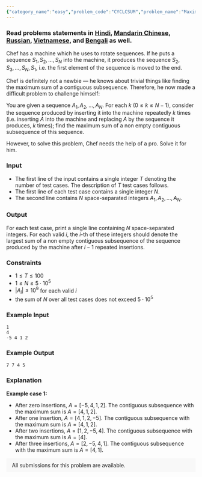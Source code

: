 ```yaml
---
{"category_name":"easy","problem_code":"CYCLCSUM","problem_name":"Maximum Subsequence Sum","problemComponents":{"constraints":"","constraintsState":false,"subtasks":"","subtasksState":false,"inputFormat":"","inputFormatState":false,"outputFormat":"","outputFormatState":false,"sampleTestCases":{"0":{"id":1,"input":"1\r\n4\r\n-5 4 1 2","output":"7 7 4 5","explanation":"**Example case 1:**\r\n- After zero insertions, $A = [-5, 4, 1, 2]$. The contiguous subsequence with the maximum sum is $A = [4, 1, 2]$.\r\n- After one insertion, $A = [4, 1, 2, -5]$. The contiguous subsequence with the maximum sum is $A = [4, 1, 2]$.\r\n- After two insertions, $A = [1, 2, -5, 4]$. The contiguous subsequence with the maximum sum is $A = [4]$.\r\n- After three insertions, $A = [2, -5, 4, 1]$. The contiguous subsequence with the maximum sum is $A = [4, 1]$.","isDeleted":false}}},"video_editorial_url":"","languages_supported":{"0":"CPP14","1":"C","2":"JAVA","3":"PYTH 3.6","4":"CPP17","5":"PYTH","6":"PYP3","7":"CS2","8":"ADA","9":"PYPY","10":"TEXT","11":"PAS fpc","12":"NODEJS","13":"RUBY","14":"PHP","15":"GO","16":"HASK","17":"TCL","18":"PERL","19":"SCALA","20":"LUA","21":"kotlin","22":"BASH","23":"JS","24":"LISP sbcl","25":"rust","26":"PAS gpc","27":"BF","28":"CLOJ","29":"R","30":"D","31":"CAML","32":"FORT","33":"ASM","34":"swift","35":"FS","36":"WSPC","37":"LISP clisp","38":"SQL","39":"SCM guile","40":"PERL6","41":"ERL","42":"CLPS","43":"ICK","44":"NICE","45":"PRLG","46":"ICON","47":"COB","48":"SCM chicken","49":"PIKE","50":"SCM qobi","51":"ST","52":"NEM"},"max_timelimit":1,"source_sizelimit":50000,"problem_author":"reviveddevil","problem_tester":null,"date_added":"3-01-2020","tags":{"0":"akashbhalotia","1":"cook115","2":"easy","3":"maximum","4":"prefix","5":"reviveddevil"},"problem_difficulty_level":"Easy-Medium","best_tag":"Prefix Suffix","editorial_url":"https://discuss.codechef.com/problems/CYCLCSUM","time":{"view_start_date":1582021800,"submit_start_date":1582021800,"visible_start_date":1582021800,"end_date":1735669800},"is_direct_submittable":false,"problemDiscussURL":"https://discuss.codechef.com/search?q=CYCLCSUM","is_proctored":false,"visitedContests":{},"layout":"problem"}
---
```

### Read problems statements in [Hindi](https://www.codechef.com/download/translated/COOK115/hindi/CYCLCSUM.pdf), [Mandarin Chinese](https://www.codechef.com/download/translated/COOK115/mandarin/CYCLCSUM.pdf), [Russian](https://www.codechef.com/download/translated/COOK115/russian/CYCLCSUM.pdf), [Vietnamese](https://www.codechef.com/download/translated/COOK115/vietnamese/CYCLCSUM.pdf), and [Bengali](https://www.codechef.com/download/translated/COOK115/bengali/CYCLCSUM.pdf) as well.

Chef has a machine which he uses to rotate sequences. If he puts a sequence $S_1, S_2, \ldots, S_N$ into the machine, it produces the sequence $S_2, S_3, \ldots, S_N, S_1$, i.e. the first element of the sequence is moved to the end.

Chef is definitely not a newbie ― he knows about trivial things like finding the maximum sum of a contiguous subsequence. Therefore, he now made a difficult problem to challenge himself:

You are given a sequence $A_1, A_2, \ldots, A_N$. For each $k$ ($0 \le k \le N-1$), consider the sequence produced by inserting it into the machine repeatedly $k$ times (i.e. inserting $A$ into the machine and replacing $A$ by the sequence it produces, $k$ times); find the maximum sum of a non empty contiguous subsequence of this sequence.

However, to solve this problem, Chef needs the help of a pro. Solve it for him. 

### Input
- The first line of the input contains a single integer $T$ denoting the number of test cases. The description of $T$ test cases follows.
- The first line of each test case contains a single integer $N$.
- The second line contains $N$ space-separated integers $A_1, A_2, \ldots, A_N$.

### Output
For each test case, print a single line containing $N$ space-separated integers. For each valid $i$, the $i$-th of these integers should denote the largest sum of a non empty contiguous subsequence of the sequence produced by the machine after $i-1$ repeated insertions.

### Constraints
- $1 \le T \le 100$
- $1 \le N \le 5 \cdot 10^5$
- $|A_i| \le 10^9$ for each valid $i$
- the sum of $N$ over all test cases does not exceed $5 \cdot 10^5$

### Example Input
```
1
4
-5 4 1 2
```

### Example Output
```
7 7 4 5
```

### Explanation
**Example case 1:**
- After zero insertions, $A = [-5, 4, 1, 2]$. The contiguous subsequence with the maximum sum is $A = [4, 1, 2]$.
- After one insertion, $A = [4, 1, 2, -5]$. The contiguous subsequence with the maximum sum is $A = [4, 1, 2]$.
- After two insertions, $A = [1, 2, -5, 4]$. The contiguous subsequence with the maximum sum is $A = [4]$.
- After three insertions, $A = [2, -5, 4, 1]$. The contiguous subsequence with the maximum sum is $A = [4, 1]$.

<aside style='background: #f8f8f8;padding: 10px 15px;'><div>All submissions for this problem are available.</div></aside>